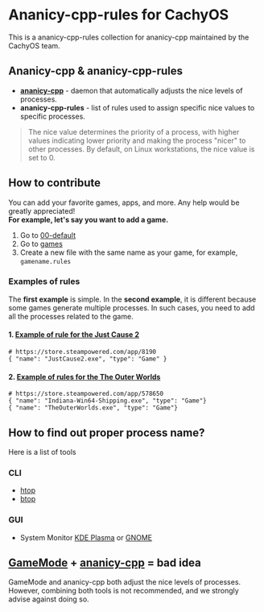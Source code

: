 # Ananicy-cpp-rules for CachyOS
This is a ananicy-cpp-rules collection for ananicy-cpp maintained by the CachyOS team.

## Ananicy-cpp & ananicy-cpp-rules
- **[ananicy-cpp](https://gitlab.com/ananicy-cpp/ananicy-cpp)** - daemon that automatically adjusts the nice levels of processes.
- **ananicy-cpp-rules** - list of rules used to assign specific nice values to specific processes.
> The nice value determines the priority of a process, with higher values indicating lower priority and making the process "nicer" to other processes. By default, on Linux workstations, the nice value is set to 0.

## How to contribute
You can add your favorite games, apps, and more. Any help would be greatly appreciated!  
**For example, let's say you want to add a game.**
1. Go to [00-default](https://github.com/CachyOS/ananicy-rules/tree/master/00-default)
2. Go to [games](https://github.com/CachyOS/ananicy-rules/tree/master/00-default/games)
3. Create a new file with the same name as your game, for example, `gamename.rules`

### Examples of rules
The **first example** is simple. In the **second example**, it is different because some games generate multiple processes. In such cases, you need to add all the processes related to the game.

#### 1. [Example of rule for the Just Cause 2](https://github.com/CachyOS/ananicy-rules/blob/master/00-default/games/justcause2.rules)
```
# https://store.steampowered.com/app/8190
{ "name": "JustCause2.exe", "type": "Game" }
```
#### 2. [Example of rules for the The Outer Worlds](https://github.com/CachyOS/ananicy-rules/blob/master/00-default/games/TheOuterWorlds.rules)
```
# https://store.steampowered.com/app/578650
{ "name": "Indiana-Win64-Shipping.exe", "type": "Game"}
{ "name": "TheOuterWorlds.exe", "type": "Game"}
```

## How to find out proper process name?
Here is a list of tools
### CLI
- [htop](https://htop.dev/)
- [btop](https://github.com/aristocratos/btop)
### GUI
- System Monitor [KDE Plasma](https://apps.kde.org/plasma-systemmonitor/) or [GNOME](https://help.gnome.org/users/gnome-system-monitor/)

## [GameMode](https://github.com/FeralInteractive/gamemode) + [ananicy-cpp](https://gitlab.com/ananicy-cpp/ananicy-cpp) = bad idea
GameMode and ananicy-cpp both adjust the nice levels of processes. However, combining both tools is not recommended, and we strongly advise against doing so.
